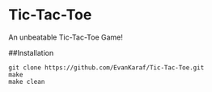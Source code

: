 # Tic-Tac-Toe
An unbeatable Tic-Tac-Toe Game!

##Installation
```
git clone https://github.com/EvanKaraf/Tic-Tac-Toe.git
make
make clean
```
